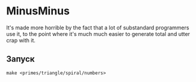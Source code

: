 # MinusMinus

It's made more horrible by the fact that a lot
of substandard programmers use it, to the point where it's much much
easier to generate total and utter crap with it.

## Запуск

~~~shell
make <primes/triangle/spiral/numbers>
~~~
